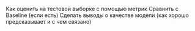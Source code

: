 Как оценить на тестовой выборке с помощью метрик
Сравнить с Baseline (если есть)
Сделать выводы о качестве модели (как хорошо предсказывает и с чем связано)





